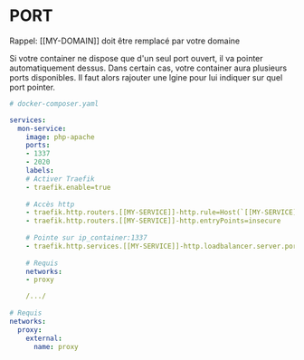 # PORT

Rappel: [[MY-DOMAIN]] doit être remplacé par votre domaine

Si votre container ne dispose que d'un seul port ouvert, il va pointer automatiquement dessus.
Dans certain cas, votre container aura plusieurs ports disponibles.
Il faut alors rajouter une lgine pour lui indiquer sur quel port pointer.


```yaml
# docker-composer.yaml

services:
  mon-service:
    image: php-apache
    ports:
    - 1337
    - 2020
    labels:
    # Activer Traefik
    - traefik.enable=true
    
    # Accès http
    - traefik.http.routers.[[MY-SERVICE]]-http.rule=Host(`[[MY-SERVICE]].[[MY-DOMAIN]]`)
    - traefik.http.routers.[[MY-SERVICE]]-http.entryPoints=insecure
    
    # Pointe sur ip_container:1337
    - traefik.http.services.[[MY-SERVICE]]-http.loadbalancer.server.port=1337
    
    # Requis
    networks:
    - proxy

    /.../
    
# Requis
networks:
  proxy:
    external:
      name: proxy
```
